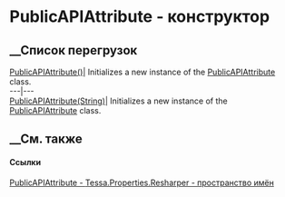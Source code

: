 # PublicAPIAttribute - конструктор
##  __Список перегрузок
[PublicAPIAttribute()](M_Tessa_Properties_Resharper_PublicAPIAttribute__ctor.htm)|
Initializes a new instance of the
[PublicAPIAttribute](T_Tessa_Properties_Resharper_PublicAPIAttribute.htm)
class.  
---|---  
[PublicAPIAttribute(String)](M_Tessa_Properties_Resharper_PublicAPIAttribute__ctor_1.htm)|
Initializes a new instance of the
[PublicAPIAttribute](T_Tessa_Properties_Resharper_PublicAPIAttribute.htm)
class.  
## __См. также
#### Ссылки
[PublicAPIAttribute - ](T_Tessa_Properties_Resharper_PublicAPIAttribute.htm)
[Tessa.Properties.Resharper - пространство
имён](N_Tessa_Properties_Resharper.htm)
